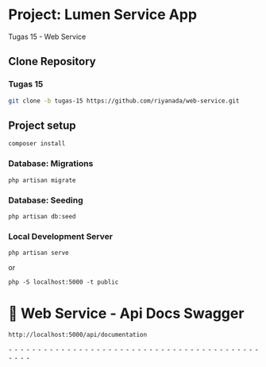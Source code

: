 # Project: Lumen Service App
Tugas 15 - Web Service

## Clone Repository 
### Tugas 15
```sh
git clone -b tugas-15 https://github.com/riyanada/web-service.git
```

## Project setup
```
composer install
```

### Database: Migrations

```
php artisan migrate
```

### Database: Seeding
```
php artisan db:seed
```

### Local Development Server
```
php artisan serve
```
or
```
php -S localhost:5000 -t public
```



# 📁 Web Service - Api Docs Swagger
```
http://localhost:5000/api/documentation

``` 



⁃ ⁃ ⁃ ⁃ ⁃ ⁃ ⁃ ⁃ ⁃ ⁃ ⁃ ⁃ ⁃ ⁃ ⁃ ⁃ ⁃ ⁃ ⁃ ⁃ ⁃ ⁃ ⁃ ⁃ ⁃ ⁃ ⁃ ⁃ ⁃ ⁃ ⁃ ⁃ ⁃ ⁃ ⁃ ⁃ ⁃ ⁃ ⁃ ⁃ ⁃ ⁃ ⁃ ⁃ ⁃ ⁃ ⁃